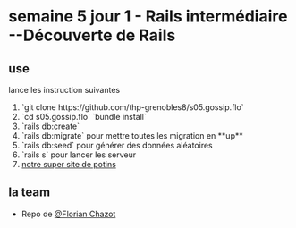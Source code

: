# semaine 5 jour 1 - Rails intermédiaire --Découverte de Rails

## use

lance les instruction suivantes
<ol>
  <li>`git clone https://github.com/thp-grenobles8/s05.gossip.flo`
  <li>`cd s05.gossip.flo` `bundle install`
  <li>`rails db:create`
  <li>`rails db:migrate` pour mettre toutes les migration en **up**
  <li>`rails db:seed` pour générer des données aléatoires
  <li>`rails s` pour lancer les serveur
  <li> <a href="http://localhost:3000/ ">notre super site de potins</a>
</ol>

## la team

- Repo de <a href="https://thehackingproject.slack.com/messages/UHFNBN79D/">@Florian Chazot</a>
